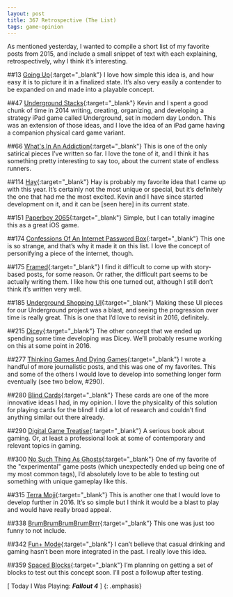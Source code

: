 ```yaml
---
layout: post
title: 367 Retrospective (The List)
tags: game-opinion
---
```

As mentioned yesterday, I wanted to compile a short list of my favorite posts from 2015, and include a small snippet of text with each explaining, retrospectively, why I think it’s interesting.

##13 [Going Up](http://www.foster-douglas.com/games/013-going-up/){:target="_blank"}
I love how simple this idea is, and how easy it is to picture it in a finalized state.  It’s also very easily a contender to be expanded on and made into a playable concept.

##47 [Underground Stacks](http://www.foster-douglas.com/games/047-underground-stacks/){:target="_blank"}
Kevin and I spent a good chunk of time in 2014 writing, creating, organizing, and developing a strategy iPad game called Underground, set in modern day London.  This was an extension of those ideas, and I love the idea of an iPad game having a companion physical card game variant.

##66 [What's In An Addiction](http://www.foster-douglas.com/games/066-whats-in-an-addiction/){:target="_blank"}
This is one of the only satirical pieces I’ve written so far.  I love the tone of it, and I think it has something pretty interesting to say too, about the current state of endless runners.

##114 [Hay](http://www.foster-douglas.com/games/114-hay/){:target="_blank"}
Hay is probably my favorite idea that I came up with this year.  It’s certainly not the most unique or special, but it’s definitely the one that had me the most excited. Kevin and I have since started development on it, and it can be [seen here] in its current state.

##151 [Paperboy 2065](http://www.foster-douglas.com/games/151-paperboy-2065/){:target="_blank"}
Simple, but I can totally imagine this as a great iOS game.

##174 [Confessions Of An Internet Password Box](http://www.foster-douglas.com/games/174-confessions-of-an-internet-password-box/){:target="_blank"}
This one is so strange, and that’s why it made it on this list.  I love the concept of personifying a piece of the internet, though.

##175 [Framed](http://www.foster-douglas.com/games/175-framed/){:target="_blank"}
I find it difficult to come up with story-based posts, for some reason.  Or rather, the difficult part seems to be actually writing them.  I like how this one turned out, although I still don’t think it’s written very well.

##185 [Underground Shopping UI](http://www.foster-douglas.com/games/185-underground-shopping-ui/){:target="_blank"}
Making these UI pieces for our Underground project was a blast, and seeing the progression over time is really great.  This is one that I’d love to revisit in 2016, definitely.

##215 [Dicey](http://www.foster-douglas.com/games/215-dicey/){:target="_blank"}
The other concept that we ended up spending some time developing was Dicey.  We’ll probably resume working on this at some point in 2016.

##277 [Thinking Games And Dying Games](http://www.foster-douglas.com/games/277-thinking-games-and-dying-games/){:target="_blank"}
I wrote a handful of more journalistic posts, and this was one of my favorites.  This and some of the others I would love to develop into something longer form eventually (see two below, #290).

##280 [Blind Cards](http://www.foster-douglas.com/games/280-blind-cards/){:target="_blank"}
These cards are one of the more innovative ideas I had, in my opinion.  I love the physicality of this solution for playing cards for the blind! I did a lot of research and couldn’t find anything similar out there already.

##290 [Digital Game Treatise](http://www.foster-douglas.com/games/290-digital-games-treatise/){:target="_blank"}
A serious book about gaming.  Or, at least a professional look at some of contemporary and relevant topics in gaming.

##300 [No Such Thing As Ghosts](http://www.foster-douglas.com/games/300-no-such-thing-as-ghosts/){:target="_blank"}
One of my favorite of the "experimental" game posts (which unexpectedly ended up being one of my most common tags), I’d absolutely love to be able to testing out something with unique gameplay like this.

##315 [Terra Moji](http://www.foster-douglas.com/games/315-terra-moji/){:target="_blank"}
This is another one that I would love to develop further in 2016.  It’s so simple but I think it would be a blast to play and would have really broad appeal.

##338 [BrumBrumBrumBrumBrrr](http://www.foster-douglas.com/games/338-brumbrumbrumbrumbrrr/){:target="_blank"}
This one was just too funny to not include.

##342 [Fun+ Mode](http://www.foster-douglas.com/games/342-fun+-mode/){:target="_blank"}
I can’t believe that casual drinking and gaming hasn’t been more integrated in the past.  I really love this idea.

##359 [Spaced Blocks](http://www.foster-douglas.com/games/359-spaced-blocks/){:target="_blank"}
I’m planning on getting a set of blocks to test out this concept soon.  I’ll post a followup after testing.

[ Today I Was Playing: ***Fallout 4*** ]
{: .emphasis}